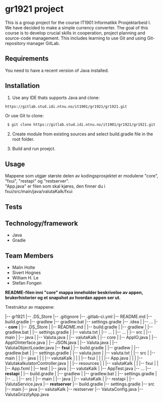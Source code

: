 # **gr1921 project**

This is a group project for the course IT1901 Informatikk Prosjektarbeid I. We have decided to make a simple currency converter.
The goal of this course is to develop crucial skills in cooperation, project planning and source-code management. This includes learning
to use Git and using Git-repository manager GitLab.

## Requirements

You need to have a recent version of Java installed.

## Installation

1. Use any IDE thats supports Java and clone: 

```bash
https://gitlab.stud.idi.ntnu.no/it1901/gr1921/gr1921.git
```

Or use Git to clone:

```bash
 $ git clone https://gitlab.stud.idi.ntnu.no/it1901/gr1921/gr1921.git
```

2. Create module from existing sources and select build.gradle file in the root folder.

3. Build and run proejct.

## Usage


Mappene som utgjør største delen av kodingsprosjektet er modulene "core", "fxui", "restapi" og "restserver". \
"App.java" er filen som skal kjøres, den finner du i fxui/src/main/java/valutaKalk/fxui 

## Tests

## Technology/framework
* Java
* Gradle



## Team Members
*  Malin Holte
*  Sivert Hognes
*  William H. Le
*  Stefan Fongen





**README-filen inni "core" mappa inneholder beskrivelse av appen, brukerhistorier og et snapshot av hvordan appen ser ut.**









Trestruktur av mappene:

|-- gr1921
    |-- .DS_Store
    |-- .gitignore
    |-- .gitlab-ci.yml
    |-- README.md
    |-- build.gradle
    |-- gradlew
    |-- gradlew.bat
    |-- settings.gradle
    |-- .idea
    |   |-- ...
    |-- **core**
    |   |-- .DS_Store
    |   |-- README.md
    |   |-- build.gradle
    |   |-- gradlew
    |   |-- gradlew.bat
    |   |-- settings.gradle
    |   |-- valuta.txt
    |   |-- ...
    |   |-- ...
    |   |-- src
    |       |-- main
    |           |-- java
    |               |-- Valuta.java
    |               |-- valutaKalk
    |                   |-- core
    |                       |-- AppIO.java
    |                       |-- AppIOInterface.java
    |                       |-- JSON.java
    |                       |-- Valuta.java
    |                       |-- ValutaObjectLoader.java
    |-- **fxui**
    |   |-- build.gradle
    |   |-- gradlew
    |   |-- gradlew.bat
    |   |-- settings.gradle
    |   |-- valuta.json
    |   |-- valuta.txt
    |   |-- src
    |       |-- main
    |       |   |-- java
    |       |   |   |-- valutaKalk
    |       |   |       |-- fxui
    |       |   |           |-- App.java
    |       |   |           |-- ValutakalkulatorController.java
    |       |   |-- resources
    |       |       |-- valutaKalk
    |       |           |-- fxui
    |       |               |-- App.fxml
    |       |-- test
    |           |-- java
    |               |-- valutaKalk
    |                   |-- AppTest.java
    |-- ...
    |-- **restapi**
    |   |-- build.gradle
    |   |-- gradlew
    |   |-- gradlew.bat
    |   |-- settings.gradle
    |   |-- ...
    |   |-- src
    |       |-- main
    |           |-- java
    |               |-- valutaKalk
    |                   |-- restapi
    |                       |-- ValutaService.java
    |-- **restserver**
        |-- build.gradle
        |-- settings.gradle
        |-- src
            |-- main
                |-- java
                    |-- valutaKalk
                        |-- restserver
                            |-- ValutaConfig.java
                            |-- ValutaGrizzlyApp.java
